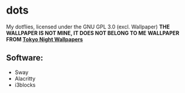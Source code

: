 # dots
My dotflies, licensed under the GNU GPL 3.0 (excl. Wallpaper)
**THE WALLPAPER IS NOT MINE, IT DOES NOT BELONG TO ME**
**WALLPAPER FROM [Tokyo Night Wallpapers](https://github.com/tokyo-night/wallpapers)**

## Software:
- Sway
- Alacritty
- i3blocks
